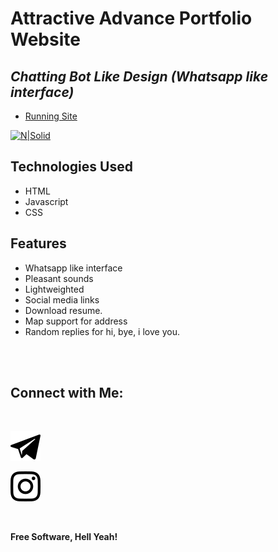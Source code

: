 # Attractive Advance Portfolio Website
## _Chatting Bot Like Design (Whatsapp like interface)_


- [Running Site](https://ujjwal1267.github.io/)

[![N|Solid](images/demo.gif)](https://ujjwal1267.github.io/)

## Technologies Used

- HTML
- Javascript
- CSS

## Features

- Whatsapp like interface
- Pleasant sounds
- Lightweighted
- Social media links
- Download resume.
- Map support for address
- Random replies for hi, bye, i love you.

<br><br>

## Connect with Me: 

<br>

[![N|Solid](images/telegram.svg)](https://t.me/ujjwal)


[![N|Solid](images/instagram.svg)](https://instagram.com/ujjwal)


<br>

**Free Software, Hell Yeah!**
